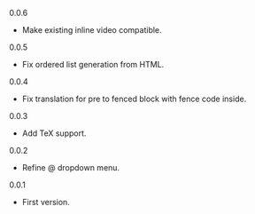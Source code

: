 0.0.6
* Make existing inline video compatible.

0.0.5
* Fix ordered list generation from HTML.

0.0.4
* Fix translation for pre to fenced block with fence code inside.

0.0.3
* Add TeX support.

0.0.2
* Refine @ dropdown menu.

0.0.1
* First version.
